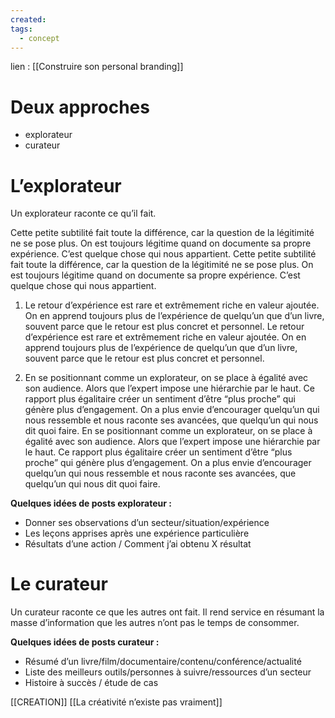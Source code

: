 ```yaml
---
created: 
tags:
  - concept
---
```


lien : [[Construire son personal branding]]

# Deux approches

- explorateur
- curateur

# L’explorateur

Un explorateur raconte ce qu’il fait. 

Cette petite subtilité fait toute la différence, car la question de la légitimité ne se pose plus. On est toujours légitime quand on documente sa propre expérience. C’est quelque chose qui nous appartient. Cette petite subtilité fait toute la différence, car la question de la légitimité ne se pose plus. On est toujours légitime quand on documente sa propre expérience. C’est quelque chose qui nous appartient.

1. Le retour d’expérience est rare et extrêmement riche en valeur ajoutée. On en apprend toujours plus de l’expérience de quelqu’un que d’un livre, souvent parce que le retour est plus concret et personnel. Le retour d’expérience est rare et extrêmement riche en valeur ajoutée. On en apprend toujours plus de l’expérience de quelqu’un que d’un livre, souvent parce que le retour est plus concret et personnel.
    
2. En se positionnant comme un explorateur, on se place à égalité avec son audience. Alors que l’expert impose une hiérarchie par le haut. Ce rapport plus égalitaire créer un sentiment d’être “plus proche” qui génère plus d’engagement. On a plus envie d’encourager quelqu’un qui nous ressemble et nous raconte ses avancées, que quelqu’un qui nous dit quoi faire. En se positionnant comme un explorateur, on se place à égalité avec son audience. Alors que l’expert impose une hiérarchie par le haut. Ce rapport plus égalitaire créer un sentiment d’être “plus proche” qui génère plus d’engagement. On a plus envie d’encourager quelqu’un qui nous ressemble et nous raconte ses avancées, que quelqu’un qui nous dit quoi faire.

**Quelques idées de posts explorateur :**

- Donner ses observations d’un secteur/situation/expérience
- Les leçons apprises après une expérience particulière
- Résultats d’une action / Comment j’ai obtenu X résultat

# Le curateur

Un curateur raconte ce que les autres ont fait. Il rend service en résumant la masse d’information que les autres n’ont pas le temps de consommer.

**Quelques idées de posts curateur :**

- Résumé d’un livre/film/documentaire/contenu/conférence/actualité
- Liste des meilleurs outils/personnes à suivre/ressources d’un secteur
- Histoire à succès / étude de cas

[[CREATION]]
[[La créativité n’existe pas vraiment]]